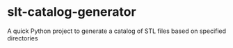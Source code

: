 # slt-catalog-generator
A quick Python project to generate a catalog of STL files based on specified directories
